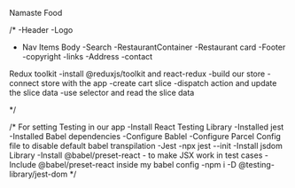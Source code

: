 Namaste Food

/*
-Header
 -Logo
 - Nav Items
Body
 -Search
 -RestaurantContainer
  -Restaurant card
-Footer
 -copyright
 -links
 -Address
 -contact  


 Redux toolkit
 -install @reduxjs/toolkit and react-redux
 -build our store
 -connect store with the app
 -create cart slice
 -dispatch action and update the slice data
 -use selector and read the slice data

*/ 

/*
For setting Testing in our app
-Install React Testing Library
-Installed jest
-Installed Babel dependencies
-Configure Bablel
-Configure Parcel Config file to disable default babel transpilation
-Jest -npx jest --init
-Install jsdom Library
-Install @babel/preset-react - to make JSX work in test cases
-Include @babel/preset-react inside my babel config
-npm i -D @testing-library/jest-dom
*/